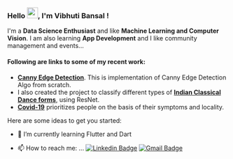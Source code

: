 ### Hello <img src="https://github.com/thomasbnt/thomasbnt/blob/me/hi.gif" width="25px">, I'm Vibhuti Bansal ! 
I'm a **Data Science Enthusiast** and like **Machine Learning and Computer Vision**. I am also learning **App Development** and I like community management and events...
#### Following are links to some of my recent work:
- **[Canny Edge Detection](https://github.com/VibhutiBansal-11/CannyEdge)**. This is implementation of Canny Edge Detection Algo from scratch.
- I also created the project to classify different types of **[Indian Classical Dance forms](https://github.com/VibhutiBansal-11/Indian-Dance-Classification-)**, using ResNet.
- **[Covid-19](https://github.com/VibhutiBansal-11/COVID19)** prioritizes people on the basis of their symptoms and locality. 

Here are some ideas to get you started:
- 🌱 I’m currently learning Flutter and Dart


- 📫 How to reach me: ...
[![Linkedin Badge](https://img.shields.io/badge/-LinkedIn-blue?style=flat-square&logo=Linkedin&logoColor=white&link=https://www.linkedin.com/in/luiz-carlos-abbott-galvão-neto-21a93b148/)](https://www.linkedin.com/in/vibhuti-bansal-14414a197/)
[![Gmail Badge](https://img.shields.io/badge/-Gmail-c14438?style=flat-square&logo=Gmail&logoColor=white&link=mailto:bansal.vibhuti25@gmail.com)](mailto:bansal.vibhuti25@gmail.com)

